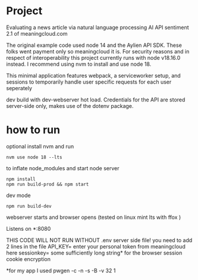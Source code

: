 # Project

Evaluating a news article via natural language processing AI API sentiment 2.1 of meaningcloud.com

The original example code used node 14 and the Aylien API SDK. These folks went payment only so meaningcloud it is.
For security reasons and in respect of interoperability this project currently runs with node v18.16.0
instead. 
I recommend using nvm to install and use node 18. 

This minimal application features webpack, a serviceworker setup, and sessions to temporarily handle user specific requests for each user seperately

dev  build with dev-webserver hot load.
Credentials for the API are stored server-side only, makes use of the dotenv package.

# how to run
optional
install nvm
and run
```
nvm use node 18 --lts
``` 
to inflate node_modules and start node server
```
npm install
npm run build-prod && npm start
```

dev mode 
```
npm run build-dev
```
webserver starts and browser opens (tested on linux mint lts with ffox )

Listens on *:8080


THIS CODE WILL NOT RUN WITHOUT .env server side file!
you need to add 2 lines in the file
API_KEY=   enter your personal token from meaningcloud here
sessionkey= some  sufficiently long string* for the browser session cookie encryption

 *for my app I used pwgen -c -n -s -B -v 32 1 
